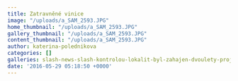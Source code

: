 ```yaml
---
title: Zatravněné vinice
image: "/uploads/a_SAM_2593.JPG"
home_thumbnail: "/uploads/a_SAM_2593.JPG"
gallery_thumbnail: "/uploads/a_SAM_2593.JPG"
content_thumbnail: "/uploads/a_SAM_2593.JPG"
author: katerina-polednikova
categories: []
galleries: slash-news-slash-kontrolou-lokalit-byl-zahajen-dvoulety-projekt
date: '2016-05-29 05:18:50 +0000'
---
```

